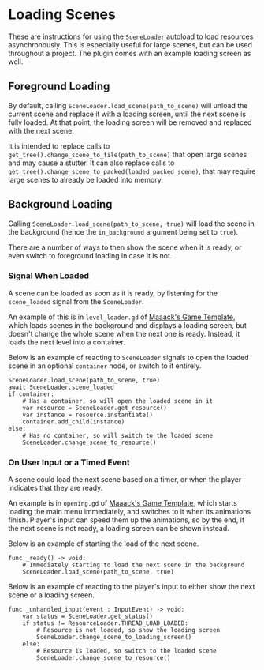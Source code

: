 # Loading Scenes

These are instructions for using the `SceneLoader` autoload to load resources asynchronously. This is especially useful for large scenes, but can be used throughout a project. The plugin comes with an example loading screen as well.

## Foreground Loading

By default, calling `SceneLoader.load_scene(path_to_scene)` will unload the current scene and replace it with a loading screen, until the next scene is fully loaded. At that point, the loading screen will be removed and replaced with the next scene.

It is intended to replace calls to `get_tree().change_scene_to_file(path_to_scene)` that open large scenes and may cause a stutter. It can also replace calls to `get_tree().change_scene_to_packed(loaded_packed_scene)`, that may require large scenes to already be loaded into memory.

## Background Loading

Calling `SceneLoader.load_scene(path_to_scene, true)` will load the scene in the background (hence the `in_background` argument being set to `true`).

There are a number of ways to then show the scene when it is ready, or even switch to foreground loading in case it is not.

### Signal When Loaded

A scene can be loaded as soon as it is ready, by listening for the `scene_loaded` signal from the `SceneLoader`.

An example of this is in `level_loader.gd` of [Maaack's Game Template](https://github.com/Maaack/Godot-Game-Template/blob/main/addons/maaacks_game_template/extras/scripts/level_loader.gd), which loads scenes in the background and displays a loading screen, but doesn't change the whole scene when the next one is ready. Instead, it loads the next level into a container.  


Below is an example of reacting to `SceneLoader` signals to open the loaded scene in an optional `container` node, or switch to it entirely.  

```
SceneLoader.load_scene(path_to_scene, true)
await SceneLoader.scene_loaded
if container:
	# Has a container, so will open the loaded scene in it
	var resource = SceneLoader.get_resource()
	var instance = resource.instantiate()
	container.add_child(instance)
else:
	# Has no container, so will switch to the loaded scene
	SceneLoader.change_scene_to_resource()
```

### On User Input or a Timed Event

A scene could load the next scene based on a timer, or when the player indicates that they are ready.  

An example is in `opening.gd` of [Maaack's Game Template](https://github.com/Maaack/Godot-Game-Template/blob/main/addons/maaacks_game_template/base/scenes/opening/opening.gd), which starts loading the main menu immediately, and switches to it when its animations finish. Player's input can speed them up the animations, so by the end, if the next scene is not ready, a loading screen can be shown instead.  

Below is an example of starting the load of the next scene.  

```
func _ready() -> void:
	# Immediately starting to load the next scene in the background
	SceneLoader.load_scene(path_to_scene, true)
```

Below is an example of reacting to the player's input to either show the next scene or a loading screen.  

```
func _unhandled_input(event : InputEvent) -> void:
	var status = SceneLoader.get_status()
	if status != ResourceLoader.THREAD_LOAD_LOADED:
		# Resource is not loaded, so show the loading screen
		SceneLoader.change_scene_to_loading_screen()
	else:
		# Resource is loaded, so switch to the loaded scene
		SceneLoader.change_scene_to_resource()
```
